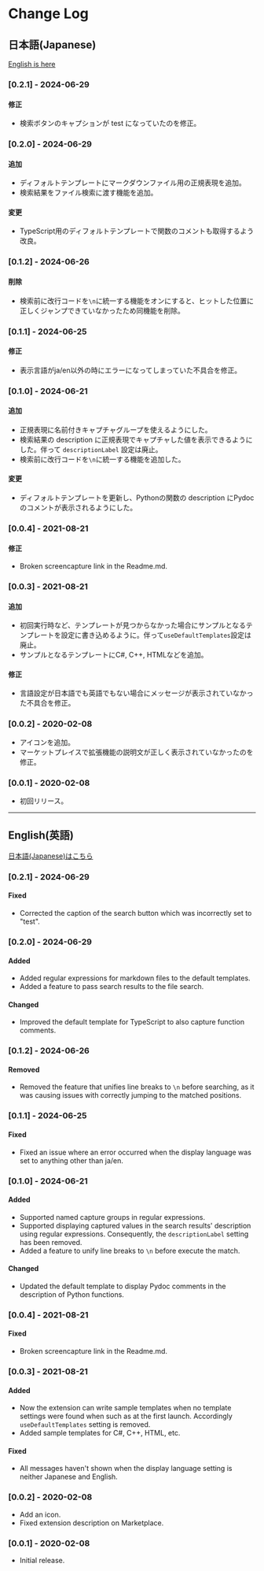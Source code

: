 # Change Log

## 日本語(Japanese)

[English is here](#english英語)

### [0.2.1] - 2024-06-29

#### 修正
- 検索ボタンのキャプションが test になっていたのを修正。

### [0.2.0] - 2024-06-29

#### 追加
- ディフォルトテンプレートにマークダウンファイル用の正規表現を追加。
- 検索結果をファイル検索に渡す機能を追加。

#### 変更
- TypeScript用のディフォルトテンプレートで関数のコメントも取得するよう改良。

### [0.1.2] - 2024-06-26

#### 削除
- 検索前に改行コードを`\n`に統一する機能をオンにすると、ヒットした位置に正しくジャンプできていなかったため同機能を削除。

### [0.1.1] - 2024-06-25

#### 修正
- 表示言語がja/en以外の時にエラーになってしまっていた不具合を修正。

### [0.1.0] - 2024-06-21

#### 追加
- 正規表現に名前付きキャプチャグループを使えるようにした。
- 検索結果の description に正規表現でキャプチャした値を表示できるようにした。伴って `descriptionLabel` 設定は廃止。
- 検索前に改行コードを`\n`に統一する機能を追加した。

#### 変更
- ディフォルトテンプレートを更新し、Pythonの関数の description にPydocのコメントが表示されるようにした。

### [0.0.4] - 2021-08-21

#### 修正
- Broken screencapture link in the Readme.md.

### [0.0.3] - 2021-08-21

#### 追加
- 初回実行時など、テンプレートが見つからなかった場合にサンプルとなるテンプレートを設定に書き込めるように。伴って`useDefaultTemplates`設定は廃止。
- サンプルとなるテンプレートにC#, C++, HTMLなどを追加。

#### 修正
- 言語設定が日本語でも英語でもない場合にメッセージが表示されていなかった不具合を修正。

### [0.0.2] - 2020-02-08

- アイコンを追加。
- マーケットプレイスで拡張機能の説明文が正しく表示されていなかったのを修正。

### [0.0.1] - 2020-02-08

- 初回リリース。










-----










## English(英語)

[日本語(Japanese)はこちら](#日本語japanese)

### [0.2.1] - 2024-06-29

#### Fixed
- Corrected the caption of the search button which was incorrectly set to "test".

### [0.2.0] - 2024-06-29

#### Added
- Added regular expressions for markdown files to the default templates.
- Added a feature to pass search results to the file search.

#### Changed
- Improved the default template for TypeScript to also capture function comments.

### [0.1.2] - 2024-06-26

#### Removed
- Removed the feature that unifies line breaks to `\n` before searching, as it was causing issues with correctly jumping to the matched positions.

### [0.1.1] - 2024-06-25

#### Fixed
- Fixed an issue where an error occurred when the display language was set to anything other than ja/en.

### [0.1.0] - 2024-06-21

#### Added
- Supported named capture groups in regular expressions.
- Supported displaying captured values in the search results' description using regular expressions. Consequently, the `descriptionLabel` setting has been removed.
- Added a feature to unify line breaks to `\n` before execute the match.

#### Changed
- Updated the default template to display Pydoc comments in the description of Python functions.

### [0.0.4] - 2021-08-21

#### Fixed
- Broken screencapture link in the Readme.md.

### [0.0.3] - 2021-08-21

#### Added
- Now the extension can write sample templates when no template settings were found when such as at the first launch. Accordingly `useDefaultTemplates` setting is removed.
- Added sample templates for C#, C++, HTML, etc.

#### Fixed
- All messages haven't shown when the display language setting is neither Japanese and English.

### [0.0.2] - 2020-02-08

- Add an icon.
- Fixed extension description on Marketplace.

### [0.0.1] - 2020-02-08

- Initial release.
